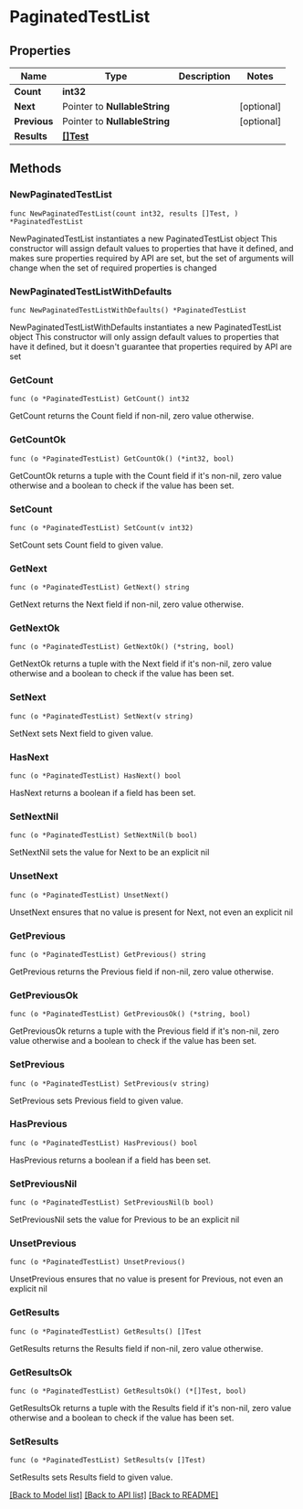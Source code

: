 # PaginatedTestList

## Properties

Name | Type | Description | Notes
------------ | ------------- | ------------- | -------------
**Count** | **int32** |  | 
**Next** | Pointer to **NullableString** |  | [optional] 
**Previous** | Pointer to **NullableString** |  | [optional] 
**Results** | [**[]Test**](Test.md) |  | 

## Methods

### NewPaginatedTestList

`func NewPaginatedTestList(count int32, results []Test, ) *PaginatedTestList`

NewPaginatedTestList instantiates a new PaginatedTestList object
This constructor will assign default values to properties that have it defined,
and makes sure properties required by API are set, but the set of arguments
will change when the set of required properties is changed

### NewPaginatedTestListWithDefaults

`func NewPaginatedTestListWithDefaults() *PaginatedTestList`

NewPaginatedTestListWithDefaults instantiates a new PaginatedTestList object
This constructor will only assign default values to properties that have it defined,
but it doesn't guarantee that properties required by API are set

### GetCount

`func (o *PaginatedTestList) GetCount() int32`

GetCount returns the Count field if non-nil, zero value otherwise.

### GetCountOk

`func (o *PaginatedTestList) GetCountOk() (*int32, bool)`

GetCountOk returns a tuple with the Count field if it's non-nil, zero value otherwise
and a boolean to check if the value has been set.

### SetCount

`func (o *PaginatedTestList) SetCount(v int32)`

SetCount sets Count field to given value.


### GetNext

`func (o *PaginatedTestList) GetNext() string`

GetNext returns the Next field if non-nil, zero value otherwise.

### GetNextOk

`func (o *PaginatedTestList) GetNextOk() (*string, bool)`

GetNextOk returns a tuple with the Next field if it's non-nil, zero value otherwise
and a boolean to check if the value has been set.

### SetNext

`func (o *PaginatedTestList) SetNext(v string)`

SetNext sets Next field to given value.

### HasNext

`func (o *PaginatedTestList) HasNext() bool`

HasNext returns a boolean if a field has been set.

### SetNextNil

`func (o *PaginatedTestList) SetNextNil(b bool)`

 SetNextNil sets the value for Next to be an explicit nil

### UnsetNext
`func (o *PaginatedTestList) UnsetNext()`

UnsetNext ensures that no value is present for Next, not even an explicit nil
### GetPrevious

`func (o *PaginatedTestList) GetPrevious() string`

GetPrevious returns the Previous field if non-nil, zero value otherwise.

### GetPreviousOk

`func (o *PaginatedTestList) GetPreviousOk() (*string, bool)`

GetPreviousOk returns a tuple with the Previous field if it's non-nil, zero value otherwise
and a boolean to check if the value has been set.

### SetPrevious

`func (o *PaginatedTestList) SetPrevious(v string)`

SetPrevious sets Previous field to given value.

### HasPrevious

`func (o *PaginatedTestList) HasPrevious() bool`

HasPrevious returns a boolean if a field has been set.

### SetPreviousNil

`func (o *PaginatedTestList) SetPreviousNil(b bool)`

 SetPreviousNil sets the value for Previous to be an explicit nil

### UnsetPrevious
`func (o *PaginatedTestList) UnsetPrevious()`

UnsetPrevious ensures that no value is present for Previous, not even an explicit nil
### GetResults

`func (o *PaginatedTestList) GetResults() []Test`

GetResults returns the Results field if non-nil, zero value otherwise.

### GetResultsOk

`func (o *PaginatedTestList) GetResultsOk() (*[]Test, bool)`

GetResultsOk returns a tuple with the Results field if it's non-nil, zero value otherwise
and a boolean to check if the value has been set.

### SetResults

`func (o *PaginatedTestList) SetResults(v []Test)`

SetResults sets Results field to given value.



[[Back to Model list]](../README.md#documentation-for-models) [[Back to API list]](../README.md#documentation-for-api-endpoints) [[Back to README]](../README.md)


